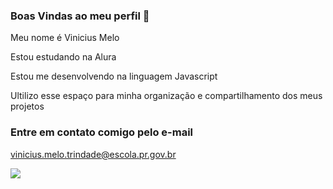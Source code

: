 ### Boas Vindas ao meu perfil 👋

Meu nome é Vinicius Melo

Estou estudando na Alura 

Estou me desenvolvendo na linguagem Javascript

Ultilizo esse espaço para minha organização e compartilhamento dos meus projetos 

### Entre em contato comigo pelo e-mail 
vinicius.melo.trindade@escola.pr.gov.br

![](https://github.com/Gansolouco/Gansolouco/assets/135143271/b9cf8bf0-ce0a-4ccd-b54d-656450fe1569)
